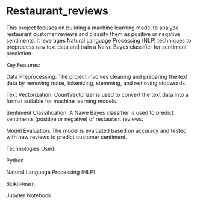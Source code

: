 # Restaurant_reviews

This project focuses on building a machine learning model to analyze restaurant customer reviews and classify them as positive or negative sentiments. It leverages Natural Language Processing (NLP) techniques to preprocess raw text data and train a Naive Bayes classifier for sentiment prediction.

Key Features:

Data Preprocessing: The project involves cleaning and preparing the text data by removing noise, tokenizing, stemming, and removing stopwords.

Text Vectorization: CountVectorizer is used to convert the text data into a format suitable for machine learning models.

Sentiment Classification: A Naive Bayes classifier is used to predict sentiments (positive or negative) of restaurant reviews.

Model Evaluation: The model is evaluated based on accuracy and tested with new reviews to predict customer sentiment.

Technologies Used:

Python

Natural Language Processing (NLP)

Scikit-learn

Jupyter Notebook
